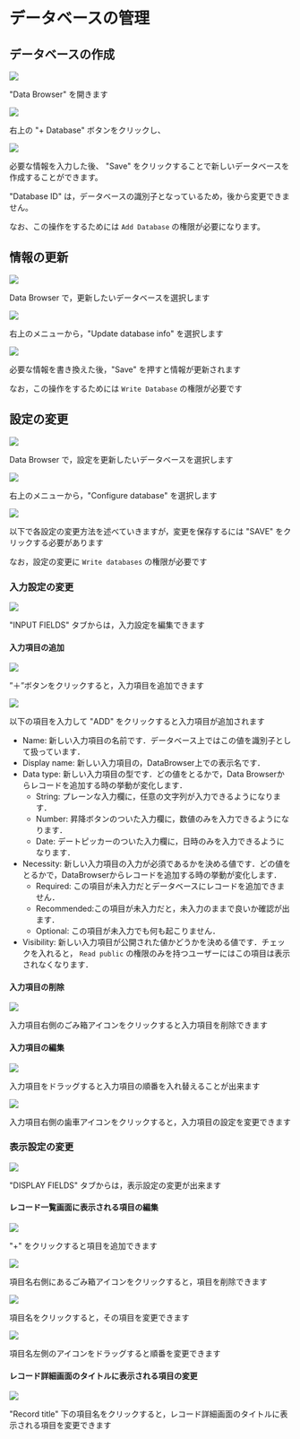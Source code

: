 # データベースの管理

## データベースの作成

![](<../../../.gitbook/assets/image (17).png>)

"Data Browser" を開きます

![](<../../../.gitbook/assets/スクリーンショット 2021-07-01 18.11.52.png>)

右上の "+ Database" ボタンをクリックし、

![](<../../../.gitbook/assets/image (34).png>)

必要な情報を入力した後、 "Save" をクリックすることで新しいデータベースを作成することができます。

"Database ID" は，データベースの識別子となっているため，後から変更できません。

なお、この操作をするためには `Add Database` の権限が必要になります。

## 情報の更新

![](<../../../.gitbook/assets/image (31).png>)

Data Browser で，更新したいデータベースを選択します

![](<../../../.gitbook/assets/image (15) (1).png>)

右上のメニューから，"Update database info" を選択します

![](../../../.gitbook/assets/image.png)

必要な情報を書き換えた後，"Save" を押すと情報が更新されます

なお，この操作をするためには `Write Database` の権限が必要です

## 設定の変更

![](<../../../.gitbook/assets/image (6).png>)

Data Browser で，設定を更新したいデータベースを選択します

![](<../../../.gitbook/assets/image (27).png>)

右上のメニューから，"Configure database" を選択します

![](<../../../.gitbook/assets/image (16).png>)

以下で各設定の変更方法を述べていきますが，変更を保存するには "SAVE" をクリックする必要があります

なお，設定の変更に `Write databases` の権限が必要です

### 入力設定の変更

![](<../../../.gitbook/assets/image (2).png>)

"INPUT FIELDS" タブからは，入力設定を編集できます

#### 入力項目の追加

![](<../../../.gitbook/assets/image (4).png>)

”＋”ボタンをクリックすると，入力項目を追加できます

![](<../../../.gitbook/assets/image (3).png>)

以下の項目を入力して "ADD" をクリックすると入力項目が追加されます

* Name: 新しい入力項目の名前です．データベース上ではこの値を識別子として扱っています．
* Display name: 新しい入力項目の，DataBrowser上での表示名です．
* Data type: 新しい入力項目の型です．どの値をとるかで，Data Browserからレコードを追加する時の挙動が変化します．
  * String: プレーンな入力欄に，任意の文字列が入力できるようになります．
  * Number: 昇降ボタンのついた入力欄に，数値のみを入力できるようになります．
  * Date: デートピッカーのついた入力欄に，日時のみを入力できるようになります．
* Necessity: 新しい入力項目の入力が必須であるかを決める値です．どの値をとるかで，DataBrowserからレコードを追加する時の挙動が変化します．
  * Required: この項目が未入力だとデータベースにレコードを追加できません．
  * Recommended:この項目が未入力だと，未入力のままで良いか確認が出ます．
  * Optional: この項目が未入力でも何も起こりません．
* Visibility: 新しい入力項目が公開された値かどうかを決める値です．チェックを入れると， `Read public` の権限のみを持つユーザーにはこの項目は表示されなくなります．

#### 入力項目の削除

![](<../../../.gitbook/assets/image (35).png>)

入力項目右側のごみ箱アイコンをクリックすると入力項目を削除できます

#### 入力項目の編集

![](../../../.gitbook/assets/DandD.gif)

入力項目をドラッグすると入力項目の順番を入れ替えることが出来ます

![](<../../../.gitbook/assets/image (32).png>)

入力項目右側の歯車アイコンをクリックすると，入力項目の設定を変更できます

### 表示設定の変更

![](<../../../.gitbook/assets/image (14).png>)

"DISPLAY FIELDS" タブからは，表示設定の変更が出来ます

#### レコード一覧画面に表示される項目の編集

![](<../../../.gitbook/assets/image (19).png>)

"+" をクリックすると項目を追加できます

![](<../../../.gitbook/assets/image (20).png>)

項目名右側にあるごみ箱アイコンをクリックすると，項目を削除できます

![](<../../../.gitbook/assets/image (1) (1).png>)

項目名をクリックすると，その項目を変更できます

![](<../../../.gitbook/assets/image (12) (1).png>)

項目名左側のアイコンをドラッグすると順番を変更できます

#### レコード詳細画面のタイトルに表示される項目の変更

![](<../../../.gitbook/assets/image (18).png>)

"Record title" 下の項目名をクリックすると，レコード詳細画面のタイトルに表示される項目を変更できます
